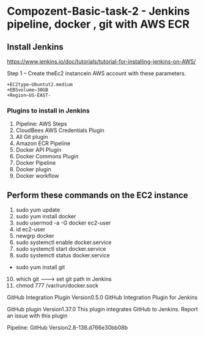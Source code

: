 # Compozent-Basic-task-2 - Jenkins pipeline, docker , git with AWS ECR

## Install Jenkins

https://www.jenkins.io/doc/tutorials/tutorial-for-installing-jenkins-on-AWS/

Step 1 – Create theEc2 instancein AWS account with these parameters.

    +EC2type–Ubuntut2.medium
    +EBSvolume–30GB
    +Region–US-EAST-



### Plugins to install in Jenkins

1. Pipeline: AWS Steps
2. CloudBees AWS Credentials Plugin
3. All Git plugin
4. Amazon ECR Pipeline
5. Docker API Plugin
6. Docker Commons Plugin
7. Docker Pipeline
8. Docker plugin
9. Docker workflow

   
## Perform these commands on the EC2 instance

1. sudo yum update
2. sudo yum install docker
3. sudo usermod -a -G docker ec2-user
4. id ec2-user
5. newgrp docker
7. sudo systemctl enable docker.service
8. sudo systemctl start docker.service
9. sudo systemctl status docker.service
* sudo yum install git
10. which git ---> set git path in Jenkins
11. chmod 777 /var/run/docker.sock


GitHub Integration Plugin
Version0.5.0
GitHub Integration Plugin for Jenkins


GitHub plugin
Version1.37.0
This plugin integrates GitHub to Jenkins.
Report an issue with this plugin


Pipeline: GitHub
Version2.8-138.d766e30bb08b

